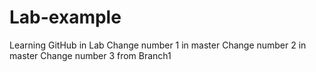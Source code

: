 # Lab-example
Learning GitHub in Lab
Change number 1 in master
Change number 2 in master
Change number 3 from Branch1
